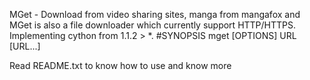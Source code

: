 MGet - Download from video sharing sites, manga from mangafox and MGet is also a file downloader which currently support HTTP/HTTPS.
Implementing cython from 1.1.2 > *.
#SYNOPSIS
mget [OPTIONS] URL [URL...]

Read README.txt to know how to use and know more

